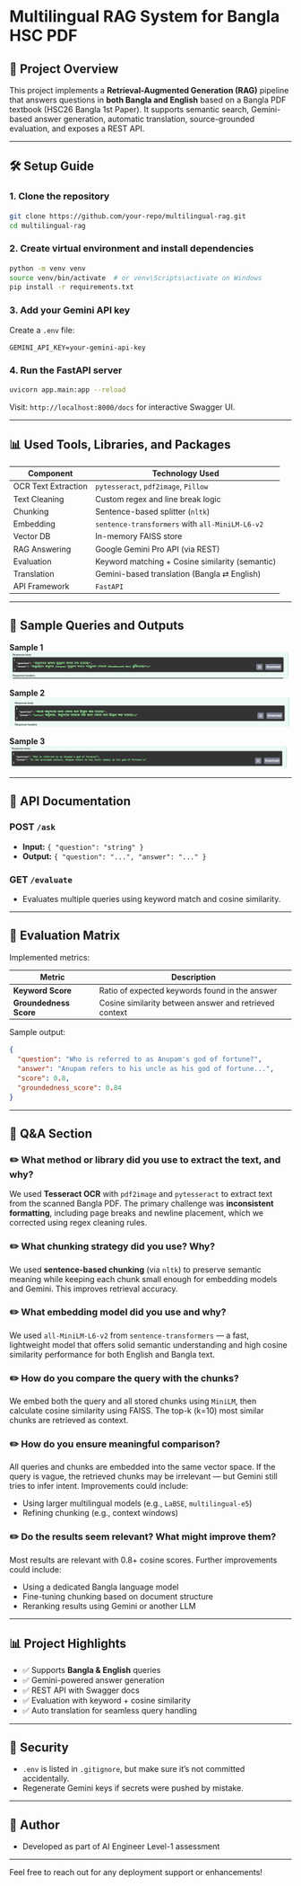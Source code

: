 # Multilingual RAG System for Bangla HSC PDF

## 📄 Project Overview

This project implements a **Retrieval-Augmented Generation (RAG)** pipeline that answers questions in **both Bangla and English** based on a Bangla PDF textbook (HSC26 Bangla 1st Paper). It supports semantic search, Gemini-based answer generation, automatic translation, source-grounded evaluation, and exposes a REST API.

---

## 🛠️ Setup Guide

### 1. Clone the repository

```bash
git clone https://github.com/your-repo/multilingual-rag.git
cd multilingual-rag
```

### 2. Create virtual environment and install dependencies

```bash
python -m venv venv
source venv/bin/activate  # or venv\Scripts\activate on Windows
pip install -r requirements.txt
```

### 3. Add your Gemini API key

Create a `.env` file:

```env
GEMINI_API_KEY=your-gemini-api-key
```

### 4. Run the FastAPI server

```bash
uvicorn app.main:app --reload
```

Visit: `http://localhost:8000/docs` for interactive Swagger UI.

---

## 📊 Used Tools, Libraries, and Packages

| Component           | Technology Used                                 |
| ------------------- | ----------------------------------------------- |
| OCR Text Extraction | `pytesseract`, `pdf2image`, `Pillow`            |
| Text Cleaning       | Custom regex and line break logic               |
| Chunking            | Sentence-based splitter (`nltk`)                |
| Embedding           | `sentence-transformers` with `all-MiniLM-L6-v2` |
| Vector DB           | In-memory FAISS store                           |
| RAG Answering       | Google Gemini Pro API (via REST)                |
| Evaluation          | Keyword matching + Cosine similarity (semantic) |
| Translation         | Gemini-based translation (Bangla ⇄ English)     |
| API Framework       | `FastAPI`                                       |

---

## 📝 Sample Queries and Outputs

**Sample 1**
![image1](outputs/sample_output1.png)

**Sample 2**
![image2](outputs/sample_output2.png)

**Sample 3**
![image3](outputs/sample_output3.png)

---

## 📆 API Documentation

### POST `/ask`

* **Input:** `{ "question": "string" }`
* **Output:** `{ "question": "...", "answer": "..." }`

### GET `/evaluate`

* Evaluates multiple queries using keyword match and cosine similarity.

---

## 🔢 Evaluation Matrix

Implemented metrics:

| Metric                 | Description                                            |
| ---------------------- | ------------------------------------------------------ |
| **Keyword Score**      | Ratio of expected keywords found in the answer         |
| **Groundedness Score** | Cosine similarity between answer and retrieved context |

Sample output:

```json
{
  "question": "Who is referred to as Anupam's god of fortune?",
  "answer": "Anupam refers to his uncle as his god of fortune...",
  "score": 0.8,
  "groundedness_score": 0.84
}
```

---

## 👀 Q&A Section

### ✏️ What method or library did you use to extract the text, and why?

We used **Tesseract OCR** with `pdf2image` and `pytesseract` to extract text from the scanned Bangla PDF. The primary challenge was **inconsistent formatting**, including page breaks and newline placement, which we corrected using regex cleaning rules.

### ✏️ What chunking strategy did you use? Why?

We used **sentence-based chunking** (via `nltk`) to preserve semantic meaning while keeping each chunk small enough for embedding models and Gemini. This improves retrieval accuracy.

### ✏️ What embedding model did you use and why?

We used `all-MiniLM-L6-v2` from `sentence-transformers` — a fast, lightweight model that offers solid semantic understanding and high cosine similarity performance for both English and Bangla text.

### ✏️ How do you compare the query with the chunks?

We embed both the query and all stored chunks using `MiniLM`, then calculate cosine similarity using FAISS. The top-k (k=10) most similar chunks are retrieved as context.

### ✏️ How do you ensure meaningful comparison?

All queries and chunks are embedded into the same vector space. If the query is vague, the retrieved chunks may be irrelevant — but Gemini still tries to infer intent. Improvements could include:

* Using larger multilingual models (e.g., `LaBSE`, `multilingual-e5`)
* Refining chunking (e.g., context windows)

### ✏️ Do the results seem relevant? What might improve them?

Most results are relevant with 0.8+ cosine scores. Further improvements could include:

* Using a dedicated Bangla language model
* Fine-tuning chunking based on document structure
* Reranking results using Gemini or another LLM

---

## 📊 Project Highlights

* ✅ Supports **Bangla & English** queries
* ✅ Gemini-powered answer generation
* ✅ REST API with Swagger docs
* ✅ Evaluation with keyword + cosine similarity
* ✅ Auto translation for seamless query handling

---

## 🚫 Security

* `.env` is listed in `.gitignore`, but make sure it’s not committed accidentally.
* Regenerate Gemini keys if secrets were pushed by mistake.

---

## 📅 Author

* Developed as part of AI Engineer Level-1 assessment

---

Feel free to reach out for any deployment support or enhancements!